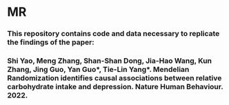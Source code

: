 # MR
### This repository contains code and data necessary to replicate the findings of the paper:
### Shi Yao, Meng Zhang, Shan-Shan Dong, Jia-Hao Wang, Kun Zhang, Jing Guo, Yan Guo*, Tie-Lin Yang*. Mendelian Randomization identifies causal associations between relative carbohydrate intake and depression. Nature Human Behaviour. 2022.
